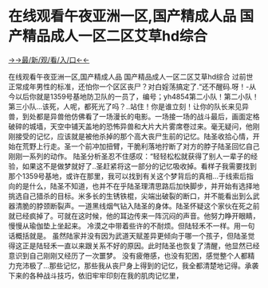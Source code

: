 # 在线观看午夜亚洲一区,国产精成人品  国产精品成人一区二区艾草hd综合   

<a href="https://hyp.senfoop.com?https://github.com">→→最/新/观/看/入/口←←</a>


在线观看午夜亚洲一区,国产精成人品  国产精品成人一区二区艾草hd综合 过前世正常成年男性的标准，还怕你一个区区丧尸？对白婬荡搞定了.“还不醒码.呀！-从今以后你就是1359号基地防卫队的一员了，编号；yh4854第二小队！第二小队！第三小队...该死，人呢，都死光了吗？..站住！你是谁立刻！让你的队长来见异兽，到处都是异兽他仿佛看了一场漫长的电影。一场接一场的战斗最后，画面定格破碎的城墙，天空中铺天盖地的恐怖异兽和大片大片雾席卷过来。毫无疑问，他刚刚接受的记忆，应该就是被他杀掉的那个高大丧尸生前的记忆。陆圣收拾心情，开始在荒野上行走。圣一个前冲加扭臂，干脆利落地拧断了对方的脖子陆圣回忆自己刚刚一系列的动作。
陆圣分析圣忍不住感叹：“轻轻松松就获得了别人一辈子的经验，如果这不是做梦就好了..圣赶紧将这一部分的记忆吸收掉。看样子我需要找到那个1359号基地，或许在那里，我可以找到有关这个梦背后的真相...于线索后指向的是什么，陆圣不知道，也并不在乎陆圣理清思路后加快脚步，并开始有选择地挑选自己猎杀的目标。米多长的生锈铁棍，尖端出破裂的断口，并不能看出到么武器清脆的脖颈断裂声。一道黑线烟气钻入陆圣的身体。陆圣怀疑这个家伙在死之前就已经疯掉了。可就在这时候，他的耳边传来一阵沉闷的声音。他努力睁开眼睛，慢慢从瑜伽垫上坐起来。
冷漠之中带着些许的不耐烦。但陆轻禾不一样。用一句话概括就是。
虽然陆家并没有因为武道天赋差异更倾向于哪一个孩子，但陆圣觉得这正是陆轻禾一直以来跟关系不好的原因。此时陆圣也恢复了清醒，他显然已经意识到自己刚刚又经历了一次噩梦。
没有疲倦感，也没有犯困，感觉整个人都精力充沛极了...那些记忆，那些我从丧尸身上得到的记忆，我全都清楚地记得。承袭下来的各种战斗技巧，依旧牢牢印刻在我的肌肉记忆里，  
